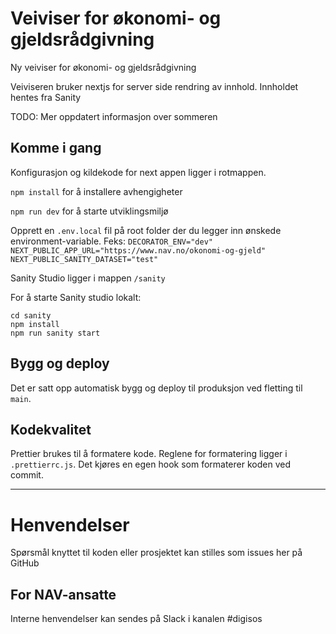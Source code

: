 # Veiviser for økonomi- og gjeldsrådgivning

Ny veiviser for økonomi- og gjeldsrådgivning

Veiviseren bruker nextjs for server side rendring av innhold. Innholdet hentes fra Sanity

TODO: Mer oppdatert informasjon over sommeren

## Komme i gang

Konfigurasjon og kildekode for next appen ligger i rotmappen.

`npm install` for å installere avhengigheter

`npm run dev` for å starte utviklingsmiljø

Opprett en `.env.local` fil på root folder der du legger inn
ønskede environment-variable. Feks:
`DECORATOR_ENV="dev" NEXT_PUBLIC_APP_URL="https://www.nav.no/okonomi-og-gjeld" NEXT_PUBLIC_SANITY_DATASET="test"`

Sanity Studio ligger i mappen `/sanity`

For å starte Sanity studio lokalt:

`cd sanity`  
`npm install`  
`npm run sanity start`

## Bygg og deploy

Det er satt opp automatisk bygg og deploy til produksjon ved fletting til `main`.

## Kodekvalitet

Prettier brukes til å formatere kode. Reglene for formatering ligger i `.prettierrc.js`. Det kjøres en egen hook som formaterer koden ved commit.

---

# Henvendelser

Spørsmål knyttet til koden eller prosjektet kan stilles som issues her på GitHub

## For NAV-ansatte

Interne henvendelser kan sendes på Slack i kanalen #digisos
